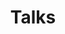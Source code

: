 ---
permalink: /
title: "Talks"
excerpt: "About me"
author_profile: true
redirect_from: 
  - /about/
  - /about.html
---